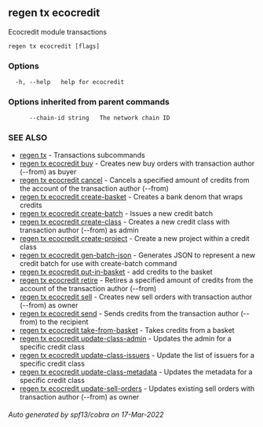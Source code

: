 ## regen tx ecocredit

Ecocredit module transactions

```
regen tx ecocredit [flags]
```

### Options

```
  -h, --help   help for ecocredit
```

### Options inherited from parent commands

```
      --chain-id string   The network chain ID
```

### SEE ALSO

* [regen tx](regen_tx.md)	 - Transactions subcommands
* [regen tx ecocredit buy](regen_tx_ecocredit_buy.md)	 - Creates new buy orders with transaction author (--from) as buyer
* [regen tx ecocredit cancel](regen_tx_ecocredit_cancel.md)	 - Cancels a specified amount of credits from the account of the transaction author (--from)
* [regen tx ecocredit create-basket](regen_tx_ecocredit_create-basket.md)	 - Creates a bank denom that wraps credits
* [regen tx ecocredit create-batch](regen_tx_ecocredit_create-batch.md)	 - Issues a new credit batch
* [regen tx ecocredit create-class](regen_tx_ecocredit_create-class.md)	 - Creates a new credit class with transaction author (--from) as admin
* [regen tx ecocredit create-project](regen_tx_ecocredit_create-project.md)	 - Create a new project within a credit class
* [regen tx ecocredit gen-batch-json](regen_tx_ecocredit_gen-batch-json.md)	 - Generates JSON to represent a new credit batch for use with create-batch command
* [regen tx ecocredit put-in-basket](regen_tx_ecocredit_put-in-basket.md)	 - add credits to the basket
* [regen tx ecocredit retire](regen_tx_ecocredit_retire.md)	 - Retires a specified amount of credits from the account of the transaction author (--from)
* [regen tx ecocredit sell](regen_tx_ecocredit_sell.md)	 - Creates new sell orders with transaction author (--from) as owner
* [regen tx ecocredit send](regen_tx_ecocredit_send.md)	 - Sends credits from the transaction author (--from) to the recipient
* [regen tx ecocredit take-from-basket](regen_tx_ecocredit_take-from-basket.md)	 - Takes credits from a basket
* [regen tx ecocredit update-class-admin](regen_tx_ecocredit_update-class-admin.md)	 - Updates the admin for a specific credit class
* [regen tx ecocredit update-class-issuers](regen_tx_ecocredit_update-class-issuers.md)	 - Update the list of issuers for a specific credit class
* [regen tx ecocredit update-class-metadata](regen_tx_ecocredit_update-class-metadata.md)	 - Updates the metadata for a specific credit class
* [regen tx ecocredit update-sell-orders](regen_tx_ecocredit_update-sell-orders.md)	 - Updates existing sell orders with transaction author (--from) as owner

###### Auto generated by spf13/cobra on 17-Mar-2022
